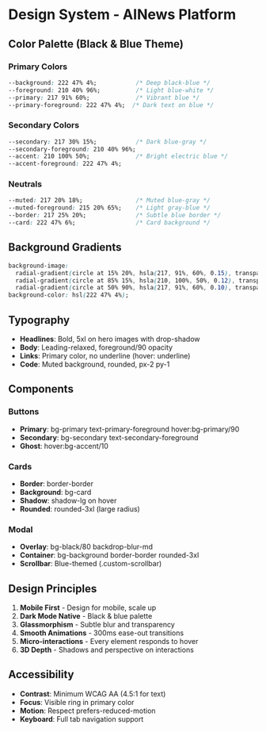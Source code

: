 # Design System - AINews Platform

## Color Palette (Black & Blue Theme)

### Primary Colors
```css
--background: 222 47% 4%;           /* Deep black-blue */
--foreground: 210 40% 96%;          /* Light blue-white */
--primary: 217 91% 60%;             /* Vibrant blue */
--primary-foreground: 222 47% 4%;  /* Dark text on blue */
```

### Secondary Colors
```css
--secondary: 217 30% 15%;           /* Dark blue-gray */
--secondary-foreground: 210 40% 96%;
--accent: 210 100% 50%;             /* Bright electric blue */
--accent-foreground: 222 47% 4%;
```

### Neutrals
```css
--muted: 217 20% 18%;               /* Muted blue-gray */
--muted-foreground: 215 20% 65%;    /* Light gray-blue */
--border: 217 25% 20%;              /* Subtle blue border */
--card: 222 47% 6%;                 /* Card background */
```

## Background Gradients

```css
background-image:
  radial-gradient(circle at 15% 20%, hsla(217, 91%, 60%, 0.15), transparent 55%),
  radial-gradient(circle at 85% 15%, hsla(210, 100%, 50%, 0.12), transparent 40%),
  radial-gradient(circle at 50% 90%, hsla(217, 91%, 60%, 0.10), transparent 45%);
background-color: hsl(222 47% 4%);
```

## Typography

- **Headlines**: Bold, 5xl on hero images with drop-shadow
- **Body**: Leading-relaxed, foreground/90 opacity
- **Links**: Primary color, no underline (hover: underline)
- **Code**: Muted background, rounded, px-2 py-1

## Components

### Buttons
- **Primary**: bg-primary text-primary-foreground hover:bg-primary/90
- **Secondary**: bg-secondary text-secondary-foreground
- **Ghost**: hover:bg-accent/10

### Cards
- **Border**: border-border
- **Background**: bg-card
- **Shadow**: shadow-lg on hover
- **Rounded**: rounded-3xl (large radius)

### Modal
- **Overlay**: bg-black/80 backdrop-blur-md
- **Container**: bg-background border-border rounded-3xl
- **Scrollbar**: Blue-themed (.custom-scrollbar)

## Design Principles

1. **Mobile First** - Design for mobile, scale up
2. **Dark Mode Native** - Black & blue palette
3. **Glassmorphism** - Subtle blur and transparency
4. **Smooth Animations** - 300ms ease-out transitions
5. **Micro-interactions** - Every element responds to hover
6. **3D Depth** - Shadows and perspective on interactions

## Accessibility

- **Contrast**: Minimum WCAG AA (4.5:1 for text)
- **Focus**: Visible ring in primary color
- **Motion**: Respect prefers-reduced-motion
- **Keyboard**: Full tab navigation support
